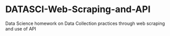 # DATASCI-Web-Scraping-and-API
Data Science homework on Data Collection practices through web scraping and use of API
